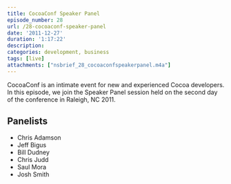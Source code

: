 ```yaml
---
title: CocoaConf Speaker Panel
episode_number: 28
url: /28-cocoaconf-speaker-panel
date: '2011-12-27'
duration: '1:17:22'
description:
categories: development, business
tags: [live]
attachments: ["nsbrief_28_cocoaconfspeakerpanel.m4a"]
---
```


CocoaConf is an intimate event for new and experienced Cocoa developers. In this episode, we join the Speaker Panel session held on the second day of the conference in Raleigh, NC 2011.

## Panelists
- Chris Adamson
- Jeff Bigus
- Bill Dudney
- Chris Judd
- Saul Mora
- Josh Smith
